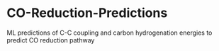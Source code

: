 # CO-Reduction-Predictions
ML predictions of C-C coupling and carbon hydrogenation energies to predict CO reduction pathway
